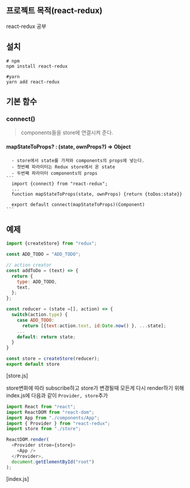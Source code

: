 ## 프로젝트 목적(react-redux)
react-redux 공부

## 설치
```shell
# npm 
npm install react-redux

#yarn
yarn add react-redux
```

## 기본 함수
  ### connect()
  > components들을 store에 연결시켜 준다.
   
   #### mapStateToProps? : (state, ownProps?) => Object
      - store에서 state를 가져와 components의 props에 넣는다.
      - 첫번째 파라미터는 Redux store에서 온 state
      - 두번째 파라미터 components의 props
    ```
      import {connect} from "react-redux";
      ...
      function mapStateToProps(state, ownProps) {return {toDos:state}}
      
      export default connect(mapStateToProps)(Component)
    ```

## 예제

```javascript
import {createStore} from "redux";

const ADD_TODO = "ADD_TODO";

// action creator
const addToDo = (text) => {
  return {
    type: ADD_TODO,
    text,
  };
};

const reducer = (state =[], action) => {
  switch(action.type) {
    case ADD_TODO:
      return [{text:action.text, id:Date.now() }, ...state];
    ...
    default: return state;
  }
}

const store = createStore(reducer);
export default store
```
[store.js]

store변화에 따라 subscribe하고 store가 변경될때 모든게 다시 render하기 위해 index.js에 다음과 같이 ```Provider, store```추가
```javascript
import React from "react";
import ReactDOM from "react-dom";
import App from "./components/App";
import { Provider } from "react-redux";
import store from "./store";

ReactDOM.render(
  <Provider stroe={store}>
    <App />
  </Provider>,
  document.getElementById("root")
);
```
[index.js]

